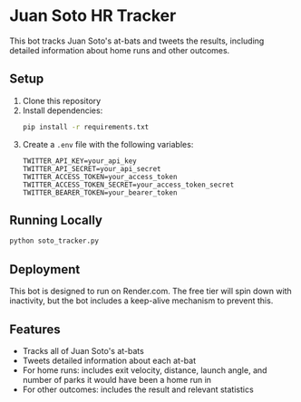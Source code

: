 # Juan Soto HR Tracker

This bot tracks Juan Soto's at-bats and tweets the results, including detailed information about home runs and other outcomes.

## Setup

1. Clone this repository
2. Install dependencies:
   ```bash
   pip install -r requirements.txt
   ```
3. Create a `.env` file with the following variables:
   ```
   TWITTER_API_KEY=your_api_key
   TWITTER_API_SECRET=your_api_secret
   TWITTER_ACCESS_TOKEN=your_access_token
   TWITTER_ACCESS_TOKEN_SECRET=your_access_token_secret
   TWITTER_BEARER_TOKEN=your_bearer_token
   ```

## Running Locally

```bash
python soto_tracker.py
```

## Deployment

This bot is designed to run on Render.com. The free tier will spin down with inactivity, but the bot includes a keep-alive mechanism to prevent this.

## Features

- Tracks all of Juan Soto's at-bats
- Tweets detailed information about each at-bat
- For home runs: includes exit velocity, distance, launch angle, and number of parks it would have been a home run in
- For other outcomes: includes the result and relevant statistics 